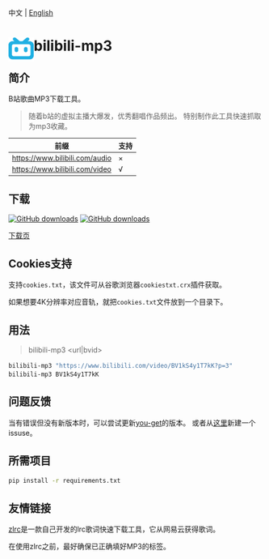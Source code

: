 中文 | [English](README.en.md)

# <img src="src/favicon.png" width = "50" height = "48" alt="" align="left" /> bilibili-mp3

## 简介
B站歌曲MP3下载工具。

> 随着b站的虚拟主播大爆发，优秀翻唱作品频出。
> 特别制作此工具快速抓取为mp3收藏。

| 前缀                           | 支持 |
| ------------------------------ | ---- |
| https://www.bilibili.com/audio | ×    |
| https://www.bilibili.com/video | √    |

## 下载
[![GitHub downloads](https://img.shields.io/github/downloads/emako/bilibili-mp3/total)](https://github.com/emako/bilibili-mp3/releases)
[![GitHub downloads](https://img.shields.io/github/downloads/emako/bilibili-mp3/latest/total)](https://github.com/emako/bilibili-mp3/releases)

[下载页](https://github.com/emako/bilibili-mp3/releases)


## Cookies支持

支持`cookies.txt`，该文件可从谷歌浏览器`cookiestxt.crx`插件获取。

如果想要4K分辨率对应音轨，就把`cookies.txt`文件放到一个目录下。

## 用法

> bilibili-mp3 <url|bvid>

```bash
bilibili-mp3 "https://www.bilibili.com/video/BV1kS4y1T7kK?p=3"
bilibili-mp3 BV1kS4y1T7kK
```

## 问题反馈

当有错误但没有新版本时，可以尝试更新[you-get](https://github.com/soimort/you-get)的版本。
或者从[这里](https://github.com/emako/bilibili-mp3/issues)新建一个issuse。

## 所需项目

```bash
pip install -r requirements.txt
```

## 友情链接

[zlrc](https://github.com/emako/zlrc)是一款自己开发的lrc歌词快速下载工具，它从网易云获得歌词。

在使用zlrc之前，最好确保已正确填好MP3的标签。

